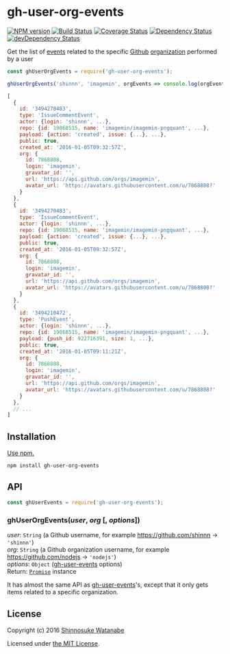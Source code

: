 # gh-user-org-events

[![NPM version](https://img.shields.io/npm/v/gh-user-org-events.svg)](https://www.npmjs.com/package/gh-user-org-events)
[![Build Status](https://travis-ci.org/shinnn/gh-user-org-events.svg?branch=master)](https://travis-ci.org/shinnn/gh-user-org-events)
[![Coverage Status](https://img.shields.io/coveralls/shinnn/gh-user-org-events.svg)](https://coveralls.io/github/shinnn/is-gist-starred?branch=master)
[![Dependency Status](https://david-dm.org/shinnn/gh-user-org-events.svg)](https://david-dm.org/shinnn/gh-user-org-events)
[![devDependency Status](https://david-dm.org/shinnn/gh-user-org-events/dev-status.svg)](https://david-dm.org/shinnn/gh-user-org-events#info=devDependencies)

Get the list of [events](https://developer.github.com/v3/activity/events/#events) related to the specific [Github](https://github.com/) [organization](https://help.github.com/articles/creating-a-new-organization-account/) performed by a user

```javascript
const ghUserOrgEvents = require('gh-user-org-events');

ghUserOrgEvents('shinnn', 'imagemin', orgEvents => console.log(orgEvents));
```

```javascript
[
  {
    id: '3494270483',
    type: 'IssueCommentEvent',
    actor: {login: 'shinnn', ...},
    repo: {id: 19068515, name: 'imagemin/imagemin-pngquant', ...},
    payload: {action: 'created', issue: {...}, ...},
    public: true,
    created_at: '2016-01-05T09:32:57Z',
    org: {
      id: 7868808,
      login: 'imagemin',
      gravatar_id: '',
      url: 'https://api.github.com/orgs/imagemin',
      avatar_url: 'https://avatars.githubusercontent.com/u/7868808?'
    }
  },
  {
    id: '3494270483',
    type: 'IssueCommentEvent',
    actor: {login: 'shinnn', ...},
    repo: {id: 19068515, name: 'imagemin/imagemin-pngquant', ...},
    payload: {action: 'created', issue: {...}, ...},
    public: true,
    created_at: '2016-01-05T09:32:57Z',
    org: {
      id: 7868808,
      login: 'imagemin',
      gravatar_id: '',
      url: 'https://api.github.com/orgs/imagemin',
      avatar_url: 'https://avatars.githubusercontent.com/u/7868808?'
    }
  },
  {
    id: '3494210472',
    type: 'PushEvent',
    actor: {login: 'shinnn', ...},
    repo: {id: 19068515, name: 'imagemin/imagemin-pngquant', ...},
    payload: {push_id: 922716391, size: 1, ...},
    public: true,
    created_at: '2016-01-05T09:11:21Z',
    org: {
      id: 7868808,
      login: 'imagemin',
      gravatar_id: '',
      url: 'https://api.github.com/orgs/imagemin',
      avatar_url: 'https://avatars.githubusercontent.com/u/7868808?'
    }
  },
  // ...
]
```

## Installation

[Use npm.](https://docs.npmjs.com/cli/install)

```
npm install gh-user-org-events
```

## API

```javascript
const ghUserEvents = require('gh-user-org-events');
```

### ghUserOrgEvents(*user*, *org* [, *options*])

*user*: `String` (a Github username, for example <https://github.com/shinnn> → `'shinnn'`)  
*org*: `String` (a Github organization username, for example <https://github.com/nodejs> → `'nodejs'`)  
*options*: `Object` ([gh-user-events](https://github.com/shinnn/gh-user-events#api) options)  
Return: [`Promise`](http://www.ecma-international.org/ecma-262/6.0/#sec-promise-constructor) instance

It has almost the same API as [gh-user-events](https://github.com/shinnn/gh-user-events)'s, except that it only gets items related to a specific organization.

## License

Copyright (c) 2016 [Shinnosuke Watanabe](https://github.com/shinnn)

Licensed under [the MIT License](./LICENSE).
